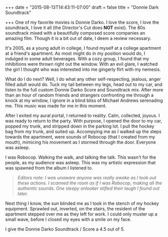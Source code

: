+++
date = "2015-08-13T14:43:11-07:00"
draft = false
title = "Donnie Dark Soundtrack"

+++
One of my favorite movies is Donnie Darko. I love the score, I love the soundtrack, I love it all (the Director's Cut does __NOT__ exist). The 80s soundtrack mixed with a beautifully composed score companies an amazing film. Though it is a bit out of date, I deem a review necessary.<!--more-->

It's 2005, as a young adult in college, I found myself at a college apartment at a friend's apartment. As most might do in my position would do, I indulged in some adult beverages. With a cozy group, I found that my inhibitions were thrown right out the window. With an evil glare, I watched the girl I thought who was interested into me gingerly flirt with my nemesis.

What do I do next? Well, I do what any other self-respecting, jealous, anger filled adult would do. Tuck my tail between my legs, head out to my car, and listen to the full custom Donnie Darko Score and Soundtrack mix. After more than an hour of random friends and strangers confronting me through a knock at my window, I ignore in a blind bliss of Michael Andrews serenading me. This music was made for me in this moment.

After I exited my aural portal, I returned to reality. Calm, collected, joyous. I was ready to return to the party. With purpose, I opened the door to my car, popped my trunk, and stripped down in the parking lot. I pull the hockey bag from my trunk, and suited up. Accompying me as I walked up the steps towards the apartment, were sounds of Robocop (that I created from my mouth), mimicing his movement as I stormed through the door. Everyone was asleep.

I was Robocop. Walking the walk, and talking the talk. This wasn't for the people, as my audience was asleep. This was my artistic expression that was spawned from the album I listened to.

> _Editors note:
I was unaware anyone was really awake as I took out these actions. I scanned the room as if I was Robocop, making all the authentic sounds. One sleepy onlooker stifled their laugh I found out later._

Next thing I know, the sun blinded me as I took in the stench of my hockey equipment. Sprawled out, inverted, on the stairs, the resident of the apartment stepped over me as they left for work. I could only muster up a small wave, before I closed my eyes with a smile on my face.

I give the Donnie Darko Soundtrack / Score a 4.5 out of 5.
